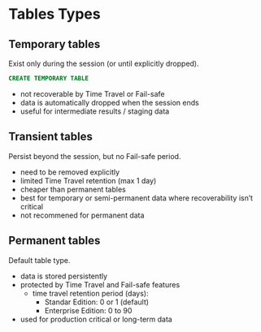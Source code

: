 # Tables Types

## Temporary tables

Exist only during the session (or until explicitly dropped).

```sql
CREATE TEMPORARY TABLE
```

- not recoverable by Time Travel or Fail-safe
- data is automatically dropped when the session ends
- useful for intermediate results / staging data

## Transient tables

Persist beyond the session, but no Fail-safe period.

- need to be removed explicitly
- limited Time Travel retention (max 1 day)
- cheaper than permanent tables
- best for temporary or semi-permanent data where recoverability isn’t critical
- not recommened for permanent data

## Permanent tables

Default table type.

- data is stored persistently
- protected by Time Travel and Fail-safe features
  - time travel retention period (days):
    - Standar Edition: 0 or 1 (default)
    - Enterprise Edition: 0 to 90
- used for production critical or long-term data
